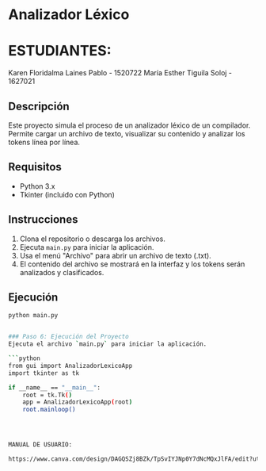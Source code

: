 # Analizador Léxico

    
# ESTUDIANTES:
Karen Floridalma Laines Pablo - 1520722
María Esther Tiguila Soloj - 1627021

## Descripción
Este proyecto simula el proceso de un analizador léxico de un compilador. Permite cargar un archivo de texto, visualizar su contenido y analizar los tokens línea por línea.

## Requisitos
- Python 3.x
- Tkinter (incluido con Python)

## Instrucciones
1. Clona el repositorio o descarga los archivos.
2. Ejecuta `main.py` para iniciar la aplicación.
3. Usa el menú "Archivo" para abrir un archivo de texto (.txt).
4. El contenido del archivo se mostrará en la interfaz y los tokens serán analizados y clasificados.

## Ejecución
```bash
python main.py


### Paso 6: Ejecución del Proyecto
Ejecuta el archivo `main.py` para iniciar la aplicación.

```python
from gui import AnalizadorLexicoApp
import tkinter as tk

if __name__ == "__main__":
    root = tk.Tk()
    app = AnalizadorLexicoApp(root)
    root.mainloop()




MANUAL DE USUARIO:

https://www.canva.com/design/DAGQSZj8BZk/TpSvIYJNp0Y7dNcMQxJlFA/edit?utm_content=DAGQSZj8BZk&utm_campaign=designshare&utm_medium=link2&utm_source=sharebutton
